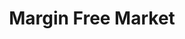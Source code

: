---
title: "Margin Free Market"
url: /trivandrum/margin-free-market-salem-kochi-kanyakumari-road/
shop: Supermarkt
---